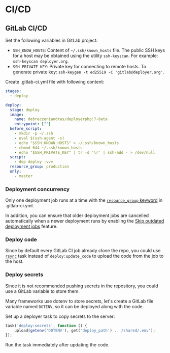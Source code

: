 # CI/CD

## GitLab CI/CD

Set the following variables in GitLab project:

- `SSH_KNOW_HOSTS`: Content of `~/.ssh/known_hosts` file. 
The public SSH keys for a host may be obtained using the utility `ssh-keyscan`. 
For example: `ssh-keyscan deployer.org`.
- `SSH_PRIVATE_KEY`: Private key for connecting to remote hosts. 
To generate private key: `ssh-keygen -t ed25519 -C 'gitlab@deployer.org'`.

Create .gitlab-ci.yml file with following content:

```yml
stages:
  - deploy

deploy:
  stage: deploy
  image:
    name: debreczeniandras/deployerphp:7-beta
    entrypoint: [""]
  before_script:
    - mkdir -p ~/.ssh
    - eval $(ssh-agent -s)
    - echo "$SSH_KNOWN_HOSTS" > ~/.ssh/known_hosts
    - chmod 644 ~/.ssh/known_hosts
    - echo "$SSH_PRIVATE_KEY" | tr -d '\r' | ssh-add - > /dev/null
  script:
    - dep deploy -vvv
  resource_group: production
  only:
    - master
```

### Deployment concurrency

Only one deployment job runs at a time with the [`resource_group` keyword](https://docs.gitlab.com/ee/ci/yaml/index.html#resource_group) in .gitlab-ci.yml.

In addition, you can ensure that older deployment jobs are cancelled automatically when a newer deployment runs by enabling the [Skip outdated deployment jobs](https://docs.gitlab.com/ee/ci/pipelines/settings.html#skip-outdated-deployment-jobs) feature.

### Deploy code

Since by default every GitLab CI job already clone the repo, you could use [`rsync`](contrib/rsync.md#usage) task instead of `deploy:update_code` to upload the code from the job to the host.

### Deploy secrets

Since it is not recommended pushing secrets in the repository, you could use a GitLab variable to store them.

Many frameworks use dotenv to store secrets, let's create a GitLab file variable named `DOTENV`, so it can be deployed along with the code.

Set up a deployer task to copy secrets to the server:

```php
task('deploy:secrets', function () {
    upload(getenv('DOTENV'), get('deploy_path') . '/shared/.env');
});
```

Run the task immediately after updating the code.
